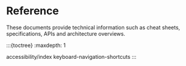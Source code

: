 # Reference

These documents provide technical information such as cheat sheets, specifications, APIs and architecture overviews.

:::{toctree}
:maxdepth: 1

accessibility/index
keyboard-navigation-shortcuts
:::

